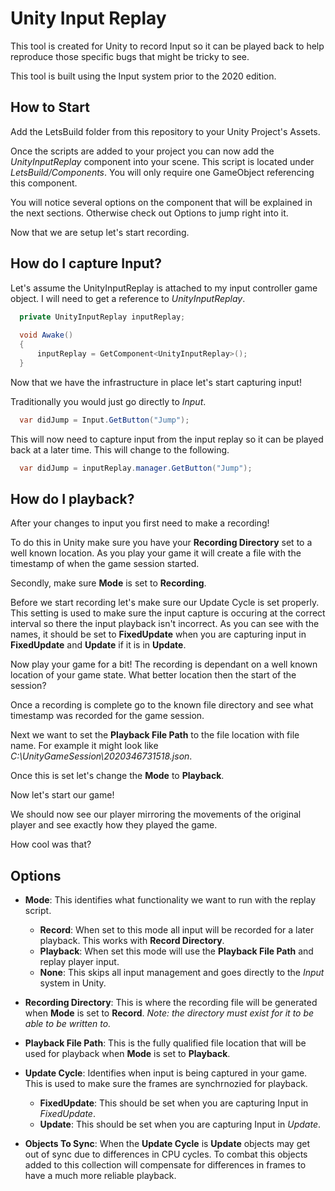 # Unity Input Replay
This tool is created for Unity to record Input so it can be played back to help reproduce those specific bugs that might be tricky to see.

This tool is built using the Input system prior to the 2020 edition.

## How to Start
Add the LetsBuild folder from this repository to your Unity Project's Assets.

Once the scripts are added to your project you can now add the _UnityInputReplay_ component into your scene. This script is located under _LetsBuild/Components_. You will only require one GameObject referencing this component.

You will notice several options on the component that will be explained in the next sections. Otherwise check out Options to jump right into it.

Now that we are setup let's start recording.

## How do I capture Input?
Let's assume the UnityInputReplay is attached to my input controller game object. I will need to get a reference to _UnityInputReplay_.

``` c#
  private UnityInputReplay inputReplay;
  
  void Awake()
  {
      inputReplay = GetComponent<UnityInputReplay>();
  }
```

Now that we have the infrastructure in place let's start capturing input!

Traditionally you would just go directly to _Input_.

``` c#
  var didJump = Input.GetButton("Jump");
```

This will now need to capture input from the input replay so it can be played back at a later time. This will change to the following.

``` c#
  var didJump = inputReplay.manager.GetButton("Jump");
```

## How do I playback?
After your changes to input you first need to make a recording!

To do this in Unity make sure you have your __Recording Directory__ set to a well known location. As you play your game it will create a file with the timestamp of when the game session started.

Secondly, make sure __Mode__ is set to __Recording__.

Before we start recording let's make sure our Update Cycle is set properly. This setting is used to make sure the input capture is occuring at the correct interval so there the input playback isn't incorrect. As you can see with the names, it should be set to __FixedUpdate__ when you are capturing input in __FixedUpdate__ and __Update__ if it is in __Update__.

Now play your game for a bit! The recording is dependant on a well known location of your game state. What better location then the start of the session?

Once a recording is complete go to the known file directory and see what timestamp was recorded for the game session.

Next we want to set the __Playback File Path__ to the file location with file name. For example it might look like _C:\UnityGameSession\2020346731518.json_.

Once this is set let's change the __Mode__ to __Playback__.

Now let's start our game!

We should now see our player mirroring the movements of the original player and see exactly how they played the game.

How cool was that?

## Options
- __Mode__: This identifies what functionality we want to run with the replay script. 
     - __Record__: When set to this mode all input will be recorded for a later playback. This works with __Record Directory__.
     - __Playback__: When set this mode will use the __Playback File Path__ and replay player input.
     - __None__: This skips all input management and goes directly to the _Input_ system in Unity.

- __Recording Directory__: This is where the recording file will be generated when __Mode__ is set to __Record__. _Note: the directory must exist for it to be able to be written to._

- __Playback File Path__: This is the fully qualified file location that will be used for playback when __Mode__ is set to __Playback__.

- __Update Cycle__: Identifies when input is being captured in your game. This is used to make sure the frames are synchrnozied for playback.
  - __FixedUpdate__: This should be set when you are capturing Input in _FixedUpdate_.
  - __Update__: This should be set when you are capturing Input in _Update_.
  
- __Objects To Sync__: When the __Update Cycle__ is __Update__ objects may get out of sync due to differences in CPU cycles. To combat this objects added to this collection will compensate for differences in frames to have a much more reliable playback.
